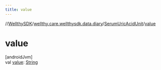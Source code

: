 ```yaml
---
title: value
---
```

//[WellthySDK](../../../index.html)/[wellthy.care.wellthysdk.data.diary](../index.html)/[SerumUricAcidUnit](index.html)/[value](value.html)



# value



[androidJvm]\
val [value](value.html): [String](https://kotlinlang.org/api/latest/jvm/stdlib/kotlin/-string/index.html)




